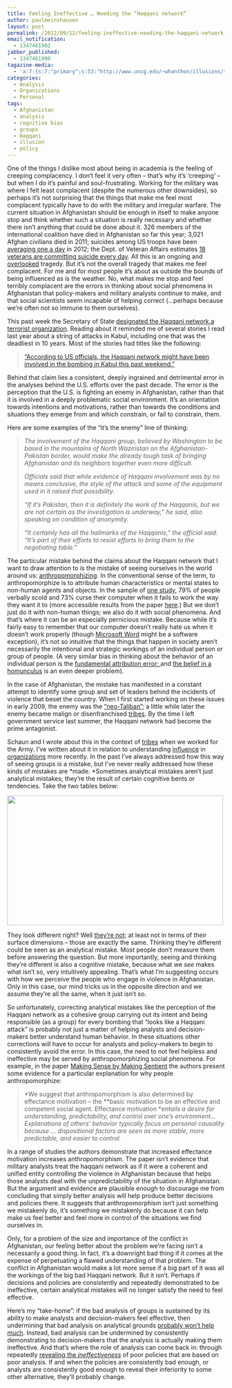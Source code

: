 ```yaml
---
title: Feeling Ineffective … Needing the “Haqqani network”
author: paulmeinshausen
layout: post
permalink: /2012/09/12/feeling-ineffective-needing-the-haqqani-network-2/
email_notification:
  - 1347461902
jabber_published:
  - 1347461900
tagazine-media:
  - 'a:7:{s:7:"primary";s:53:"http://www.uncg.edu/~whanthon/illusions/twotables.gif";s:6:"images";a:1:{s:53:"http://www.uncg.edu/~whanthon/illusions/twotables.gif";a:6:{s:8:"file_url";s:53:"http://www.uncg.edu/~whanthon/illusions/twotables.gif";s:5:"width";i:500;s:6:"height";i:300;s:4:"type";s:5:"image";s:4:"area";i:150000;s:9:"file_path";s:0:"";}}s:6:"videos";a:0:{}s:11:"image_count";i:1;s:6:"author";s:8:"20544712";s:7:"blog_id";s:8:"32115977";s:9:"mod_stamp";s:19:"2012-09-12 15:00:04";}'
categories:
  - Analysis
  - Organizations
  - Personal
tags:
  - Afghanistan
  - analysis
  - cognitive bias
  - groups
  - Haqqani
  - illusion
  - policy
---
```

One of the things I dislike most about being in academia is the feeling of creeping complacency. I don’t feel it very often – that’s why it’s ‘creeping’ – but when I do it’s painful and soul-frustrating. Working for the military was where I felt least complacent (despite the numerous other downsides), so perhaps it’s not surprising that the things that make me feel most complacent typically have to do with the military and irregular warfare. The current situation in Afghanistan should be enough in itself to make anyone stop and think whether such a situation is really necessary and whether there isn’t anything that could be done about it. 326 members of the international coalition have died in Afghanistan so far this year; 3,021 Afghan civilians died in 2011; suicides among US troops have been [averaging one a day][1] in 2012; the Dept. of Veteran Affairs estimates [18 veterans are committing suicide every day][2]. All this is an ongoing and [overlooked][3] tragedy. But it’s not the overall tragedy that makes me feel complacent. For me and for most people it’s about as outside the bounds of being influenced as is the weather. No, what makes me stop and feel terribly complacent are the errors in thinking about social phenomena in Afghanistan that policy-makers and military analysts continue to make, and that social scientists seem incapable of helping correct (…perhaps because we’re often not so immune to them ourselves). <!--more-->

This past week the Secretary of State [designated the Haqqani network a terrorist organization][4]. Reading about it reminded me of several stories I read last year about a string of attacks in Kabul, including one that was the deadliest in 10 years. Most of the stories had titles like the following:

> [“According to US officials, the Haqqani network might have been involved in the bombing in Kabul this past weekend.”][5]

Behind that claim lies a consistent, deeply ingrained and detrimental error in the analyses behind the U.S. efforts over the past decade. The error is the perception that the U.S. is fighting an enemy in Afghanistan, rather than that it is involved in a deeply problematic social environment. It’s an orientation towards intentions and motivations, rather than towards the conditions and situations they emerge from and which constrain, or fail to constrain, them.

Here are some examples of the “it’s the enemy” line of thinking:

> *The involvement of the Haqqani group, believed by Washington to be based in the mountains of North Waziristan on the Afghanistan-Pakistan border, would make the already tough task of bringing Afghanistan and its neighbors together even more difficult.*
> 
> *Officials said that while evidence of Haqqani involvement was by no means conclusive, the style of the attack and some of the equipment used in it raised that possibility.*
> 
> *“If it’s Pakistan, then it is definitely the work of the Haqqanis, but we are not certain as the investigation is underway,” he said, also speaking on condition of anonymity.*
> 
> *“It certainly has all the hallmarks of the Haqqanis,” the official said. “It’s part of their efforts to resist efforts to bring them to the negotiating table.”*

The particular mistake behind the claims about the Haqqani network that I want to draw attention to is the mistake of seeing ourselves in the world around us: <span style="text-decoration:underline;">anthropomorphizing</span>. In the conventional sense of the term, to anthropomorphize is to attribute human characteristics or mental states to non-human agents and objects. In the sample of [one study][6], 79% of people verbally scold and 73% curse their computer when it fails to work the way they want it to (more accessible results from the paper [here][7].) But we don’t just do it with non-human things; we also do it with social phenomena. And that’s where it can be an especially pernicious mistake. Because while it’s fairly easy to remember that our computer doesn’t really hate us when it doesn’t work properly (though [Microsoft Word][8] might be a software exception), it’s not so intuitive that the things that happen in society aren’t necessarily the intentional and strategic workings of an individual person or group of people. (A very similar bias in thinking about the behavior of an individual person is the [fundamental attribution error][9]<span style="text-decoration:underline;">; </span>and [the belief in a homunculus][10] is an even deeper problem).

In the case of Afghanistan, the mistake has manifested in a constant attempt to identify some group and set of leaders behind the incidents of violence that beset the country. When I first started working on these issues in early 2009, the enemy was the [“neo-Taliban”][11]; a little while later the enemy became malign or disenfranchised [tribes][12]. By the time I left government service last summer, the Haqqani network had become the prime antagonist.

Schaun and I wrote about this in the context of [tribes][13] when we worked for the Army. I’ve written about it in relation to understanding [influence][14] in [organizations][15] more recently. In the past I’ve always addressed how this way of seeing groups *is* a mistake, but I’ve never really addressed how these kinds of mistakes are *made. *Sometimes analytical mistakes aren’t just analytical mistakes; they’re the result of certain cognitive bents or tendencies. Take the two tables below:

[<img class="alignnone" title="Roger Shepard's &quot;Turning the Tables&quot; illusion" src="http://www.uncg.edu/~whanthon/illusions/twotables.gif" alt="" width="500" height="300" />][16]

They look different right? Well [they’re not][17]; at least not in terms of their surface dimensions – those are exactly the same. Thinking they’re different could be seen as an analytical mistake. Most people don’t measure them before answering the question. But more importantly, seeing and thinking they’re different is also a cognitive mistake, because what we *see* makes what isn’t so, very intuitively appealing. That’s what I’m suggesting occurs with how we perceive the people who engage in violence in Afghanistan. Only in this case, our mind tricks us in the opposite direction and we assume they’re all the same, when it just isn’t so.

So unfortunately, correcting analytical mistakes like the perception of the Haqqani network as a cohesive group carrying out its intent and being responsible (as a group) for every bombing that “looks like a Haqqani attack” is probably not just a matter of helping analysts and decision-makers better understand human behavior. In these situations other corrections will have to occur for analysts and policy-makers to begin to consistently avoid the error. In this case, the need to not feel helpless and ineffective may be served by anthropomorphizing social phenomena. For example, in the paper [Making Sense by Making Sentient][18] the authors present some evidence for a particular explanation for why people anthropomorphize:

> *We suggest that anthropomorphism is also determined by effectance motivation &#8211; the **basic motivation to be an effective and competent social agent. Effectance motivation **entails a desire for understanding, predictability, and control over one’s environment&#8230;Explanations of others’ behavior typically focus on personal causality because &#8230; dispositional factors are seen as more stable, more predictable, and easier to control.*

In a range of studies the authors demonstrate that increased effectance motivation increases anthropomorphism. The paper isn’t evidence that military analysts treat the haqqani network as if it were a coherent and unified entity controlling the violence in Afghanistan because that helps those analysts deal with the unpredictability of the situation in Afghanistan. But the argument and evidence are plausible enough to discourage me from concluding that simply better analysis will help produce better decisions and policies there. It suggests that anthropomorphism isn’t just something we mistakenly do, it’s something we mistakenly do because it can help make us feel better and feel more in control of the situations we find ourselves in.

Only, for a problem of the size and importance of the conflict in Afghanistan, our feeling better about the problem we’re facing isn’t a necessarily a good thing. In fact, it’s a downright bad thing if it comes at the expense of perpetuating a flawed understanding of that problem. The conflict in Afghanistan would make a lot more sense if a big part of it was all the workings of the big bad Haqqani network. But it isn’t. Perhaps if decisions and policies are consistently and repeatedly demonstrated to be ineffective, certain analytical mistakes will no longer satisfy the need to feel effective.

Here’s my “take-home”: if the bad analysis of groups is sustained by its ability to make analysts and decision-makers feel effective, then undermining that bad analysis on analytical grounds [probably won’t help much][19]. Instead, bad analysis can be undermined by consistently demonstrating to decision-makers that the analysis is actually making them ineffective. And that’s where the role of analysis can come back in: through repeatedly [revealing the *ineffectiveness*][20] of poor policies that are based on poor analysis. If and when the policies are consistently bad enough, or analysts are consistently good enough to reveal their inferiority to some other alternative, they’ll probably change.

 [1]: http://www.usatoday.com/news/military/story/2012-06-07/military-troops-suicide/55453990/1
 [2]: http://www.dailykos.com/story/2012/09/07/1129113/-Military-Suicide-Watch
 [3]: http://www.theatlantic.com/international/archive/2012/09/the-afghanistan-shaped-hole-in-the-presidential-campaigns/262059/
 [4]: http://www.guardian.co.uk/world/2012/sep/07/haqqani-network-terrorist-hillary-clinton
 [5]: http://news.nationalpost.com/2011/10/31/haqqani-network-may-be-linked-to-deadly-kabul-bombing-officials/
 [6]: http://www.ncbi.nlm.nih.gov/pubmed/14612325
 [7]: http://wehelpusetech.wordpress.com/2012/06/04/our-attitudes-towards-computers/
 [8]: http://www.slate.com/articles/technology/technology/2012/04/microsoft_word_is_cumbersome_inefficient_and_obsolete_it_s_time_for_it_to_die_.single.html
 [9]: http://en.wikipedia.org/wiki/Fundamental_attribution_error
 [10]: http://books.google.com/books?id=HgdAqhh7U3gC&printsec=frontcover#v=onepage&q&f=false
 [11]: https://docs.google.com/document/d/1dU-QIjoQd_kNRQjVbbs6049y6i-2WXkOjG0HOuW7lUk/neo-taliban
 [12]: http://www.nytimes.com/2010/01/31/weekinreview/13rohde.html
 [13]: http://smallwarsjournal.com/jrnl/art/choosing-more-appropriate-tools-to-understand-the-population
 [14]: https://housesofstones.github.io/2012/06/08/trying-to-understand-influence-the-us-military-cant-see-past-a-line-and-block-chart/
 [15]: http://housesofstones.github.io/2012/03/26/organizations-may-have-leaders-but-organizational-thinking-shouldnt/
 [16]: http://coachburke.homestead.com/tablesolution.html
 [17]: http://discovermagazine.com/2003/jan/neuroquest
 [18]: http://www.andrew.cmu.edu/user/morewedg/personal/papers/SensebySentience.pdf
 [19]: http://housesofstones.github.io/2012/02/22/why-the-best-ideas-sometimes-dont-seem-very-good/
 [20]: http://www.foreignaffairs.com/articles/137800/chris-rohlfs-and-ryan-sullivan/the-mrap-boondoggle
